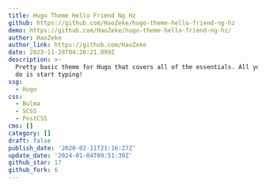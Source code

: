 ```yaml
---
title: Hugo Theme Hello Friend Ng Hz
github: https://github.com/HaoZeke/hugo-theme-hello-friend-ng-hz
demo: https://github.com/HaoZeke/hugo-theme-hello-friend-ng-hz/
author: HaoZeke
author_link: https://github.com/HaoZeke
date: 2023-11-28T04:28:21.899Z
description: >-
  Pretty basic theme for Hugo that covers all of the essentials. All you have to
  do is start typing!
ssg:
  - Hugo
css:
  - Bulma
  - SCSS
  - PostCSS
cms: []
category: []
draft: false
publish_date: '2020-02-11T21:16:27Z'
update_date: '2024-01-04T09:51:39Z'
github_star: 17
github_fork: 6
---
```

